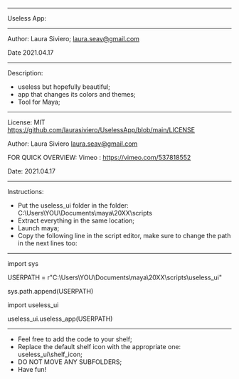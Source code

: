 *************************************************************************

Useless App:

*************************************************************************
 Author: Laura Siviero;
         laura.seav@gmail.com
 
 Date 2021.04.17
*************************************************************************

Description:
  - useless but hopefully beautiful;
  - app that changes its colors and themes;
  - Tool for Maya;

*************************************************************************
 License: MIT https://github.com/laurasiviero/UselessApp/blob/main/LICENSE
 
 Author: Laura Siviero
         laura.seav@gmail.com
 
 FOR QUICK OVERVIEW:
 Vimeo : https://vimeo.com/537818552
 
 Date: 2021.04.17
*************************************************************************

Instructions:
   - Put the useless_ui folder in the folder: 
     C:\Users\YOU\Documents\maya\20XX\scripts
   - Extract everything in the same location;
   - Launch maya;
   - Copy the following line in the script editor, make sure to change the path in the next lines too:

*************************************************************************
  import sys

  USERPATH = r"C:\Users\YOU\Documents\maya\20XX\scripts\useless_ui"
  
  sys.path.append(USERPATH)

  import useless_ui
  
  useless_ui.useless_app(USERPATH)
 
 *************************************************************************
 
 - Feel free to add the code to your shelf;
 - Replace the default shelf icon with the appropriate one: useless_ui\shelf_icon;
 - DO NOT MOVE ANY SUBFOLDERS;
 - Have fun!
